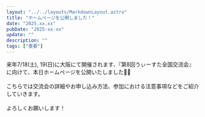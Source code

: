 ```yaml
---
layout: "../../layouts/MarkdownLayout.astro"
title: "ホームページを公開しました！"
date: "2025.xx.xx"
pubDate: "2025-xx-xx"
update: ""
description: ""
tags: ["重要"]
---
```


来年7/18(土), 19(日)に大阪にて開催されます、『第8回うぃーすた全国交流会』に向けて、本日ホームページを公開いたしました🙌🏻
<br><br>
こちらでは交流会の詳細やお申し込み方法、参加における注意事項などをご紹介していきます。
<br><br>
よろしくお願いします！